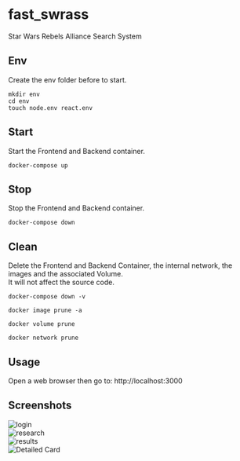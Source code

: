 # fast_swrass
Star Wars Rebels Alliance Search System  

## Env
Create the env folder before to start.  
```
mkdir env
cd env
touch node.env react.env
```

## Start
Start the Frontend and Backend container.  
```
docker-compose up
```

## Stop
Stop the Frontend and Backend container.  
```
docker-compose down
```

## Clean
Delete the Frontend and Backend Container, the internal network, the images and the associated Volume.  
It will not affect the source code.
```
docker-compose down -v

docker image prune -a

docker volume prune

docker network prune
```

## Usage
Open a web browser then go to: http://localhost:3000

## Screenshots
![login](https://user-images.githubusercontent.com/52746061/213005648-2fd476b4-4c97-4bc6-b594-385d3aafe604.png)  
![research](https://user-images.githubusercontent.com/52746061/213005669-e2401cf0-e76e-47ed-b164-da6397aefef5.png)  
![results](https://user-images.githubusercontent.com/52746061/213005682-aa934654-6797-472c-9f2e-7a9972c3a8e4.png)  
![Detailed Card](https://user-images.githubusercontent.com/52746061/213005689-90822325-c01d-4b47-ae4e-683d0e2ef85f.png)  
